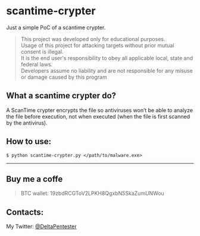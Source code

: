 # scantime-crypter

Just a simple PoC of a scantime crypter.
>This project was developed only for educational purposes.<br>
>Usage of this project for attacking targets without prior mutual consent is illegal.<br>
>It is the end user's responsibility to obey all applicable local, state and federal laws.<br>
>Developers assume no liability and are not responsible for any misuse or damage caused by this program  

## What a scantime crypter do?
A ScanTime crypter encrypts the file so antiviruses won’t be able to analyze the file before execution, not when executed (when the file is first scanned by the antivirus).

## How to use:
```shell
$ python scantime-crypter.py </path/to/malware.exe>
```
---

<h2>Buy me a coffe</h2>

>BTC wallet: 19zbdRCGToV2LPKH8QgxbN5SkaZumUNWou

<h2>Contacts:</h2>
My Twitter: <a href="https://twitter.com/DeltaPentester" target="_blank">@DeltaPentester</a>
